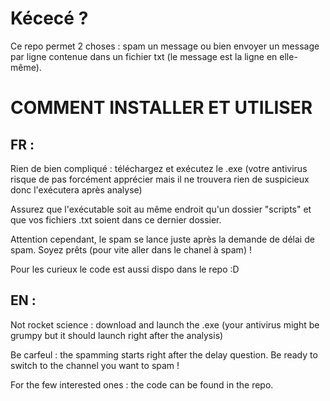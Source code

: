 # Kécecé ?

Ce repo permet 2 choses : spam un message ou bien envoyer un message par ligne contenue dans un fichier txt (le message est la ligne en elle-même).

# COMMENT INSTALLER ET UTILISER

## FR :

Rien de bien compliqué : téléchargez et exécutez le .exe (votre antivirus risque de pas forcément apprécier mais il ne trouvera rien de suspicieux donc l'exécutera après analyse)

Assurez que l'exécutable soit au même endroit qu'un dossier "scripts" et que vos fichiers .txt soient dans ce dernier dossier.

Attention cependant, le spam se lance juste après la demande de délai de spam. Soyez prêts (pour vite aller dans le chanel à spam) !

Pour les curieux le code est aussi dispo dans le repo :D

## EN :

Not rocket science : download and launch the .exe (your antivirus might be grumpy but it should launch right after the analysis)

Be carfeul : the spamming starts right after the delay question. Be ready to switch to the channel you want to spam !

For the few interested ones : the code can be found in the repo.
